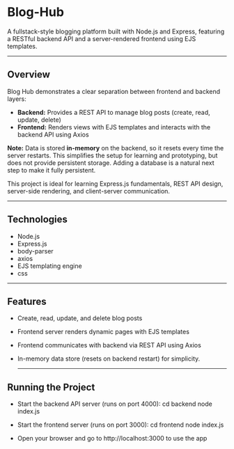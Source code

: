 # Blog-Hub

A fullstack-style blogging platform built with Node.js and Express, featuring a RESTful backend API and a server-rendered frontend using EJS templates.

---

## Overview

Blog Hub demonstrates a clear separation between frontend and backend layers:

- **Backend:** Provides a REST API to manage blog posts (create, read, update, delete)  
- **Frontend:** Renders views with EJS templates and interacts with the backend API using Axios  

**Note:** Data is stored **in-memory** on the backend, so it resets every time the server restarts. This simplifies the setup for learning and prototyping, but does not provide persistent storage. Adding a database is a natural next step to make it fully persistent.

This project is ideal for learning Express.js fundamentals, REST API design, server-side rendering, and client-server communication.

---

## Technologies

- Node.js  
- Express.js  
- body-parser  
- axios  
- EJS templating engine
- css

---

## Features

- Create, read, update, and delete blog posts
- Frontend server renders dynamic pages with EJS templates
- Frontend communicates with backend via REST API using Axios
- In-memory data store (resets on backend restart) for simplicity.

  ---

## Running the Project

- Start the backend API server (runs on port 4000):
cd backend
node index.js

- Start the frontend server (runs on port 3000):
  cd frontend
  node index.js

- Open your browser and go to http://localhost:3000 to use the app

